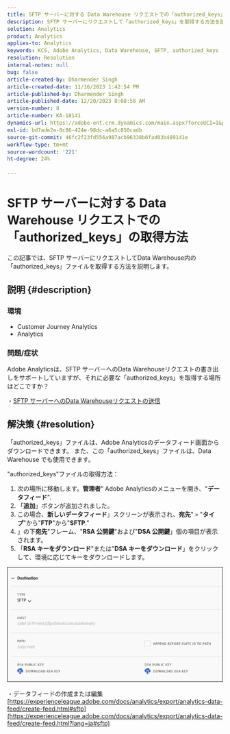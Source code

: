 ```yaml
---
title: SFTP サーバーに対する Data Warehouse リクエストでの「authorized_keys」の取得方法
description: SFTP サーバーにリクエストして「authorized_keys」を取得する方法を説明します。
solution: Analytics
product: Analytics
applies-to: Analytics
keywords: KCS, Adobe Analytics, Data Warehouse, SFTP, authorized_keys
resolution: Resolution
internal-notes: null
bug: false
article-created-by: Dharmender Singh
article-created-date: 11/16/2023 1:42:54 PM
article-published-by: Dharmender Singh
article-published-date: 12/20/2023 8:08:58 AM
version-number: 8
article-number: KA-18141
dynamics-url: https://adobe-ent.crm.dynamics.com/main.aspx?forceUCI=1&pagetype=entityrecord&etn=knowledgearticle&id=7fa03007-8684-ee11-8179-6045bd0063aa
exl-id: bd7ade2e-0c86-424e-98dc-a6a5c850cadb
source-git-commit: 46fc2f23fd556a987acb96338b6fad03b489141e
workflow-type: tm+mt
source-wordcount: '221'
ht-degree: 24%

---
```


# SFTP サーバーに対する Data Warehouse リクエストでの「authorized_keys」の取得方法


この記事では、SFTP サーバーにリクエストしてData Warehouse内の「authorized_keys」ファイルを取得する方法を説明します。

## 説明 {#description}


### 環境

- Customer Journey Analytics
- Analytics


### <b>問題/症状</b>

Adobe Analyticsは、SFTP サーバーへのData Warehouseリクエストの書き出しをサポートしていますが、それに必要な「authorized_keys」を取得する場所はどこですか？

・[SFTP サーバーへのData Warehouseリクエストの送信](https://experienceleague.adobe.com/docs/analytics/export/ftp-and-sftp/secure-file-transfer-protocol/ftp-sftp-dw.html?lang=ja)


## 解決策 {#resolution}


「authorized_keys」ファイルは、Adobe Analyticsのデータフィード画面からダウンロードできます。 また、この「authorized_keys」ファイルは、Data Warehouse でも使用できます。

&quot;authorized_keys&quot;ファイルの取得方法：

1. 次の場所に移動します。<b>管理者</b>&quot; Adobe Analyticsのメニューを開き、&quot;<b>データフィード</b>&quot;.
2. 「<b>追加</b>」ボタンが追加されました。
3. この場合、<b>新しいデータフィード</b>」スクリーンが表示され、<b>宛先</b>&quot; `>`  &quot;<b>タイプ</b>&quot;から&quot;<b>FTP</b>&quot;から&quot;<b>SFTP</b>.&quot;
4. 」の下<b>宛先</b>&quot;フレーム、&quot;<b>RSA 公開鍵</b>&quot;および&quot;<b>DSA 公開鍵</b>」個の項目が表示されます。
5. 「<b>RSA キーをダウンロード</b>&quot;または&quot;<b>DSA キーをダウンロード</b>」をクリックして、環境に応じてキーをダウンロードします。


![](assets/50e37472-899b-ec11-b400-00224805a4ef.png)

・データフィードの作成または編集
[https://experienceleague.adobe.com/docs/analytics/export/analytics-data-feed/create-feed.html#sftp](https://experienceleague.adobe.com/docs/analytics/export/analytics-data-feed/create-feed.html?lang=ja#sftp)
